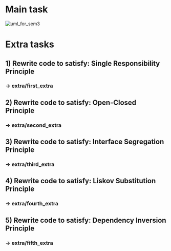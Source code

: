 # Main task
<img src="https://sun9-57.userapi.com/impg/x2WQQRqnAsSt0KJh4pJcEQjPIh6T48gQXFTRHQ/k-Hc0ip03RI.jpg?size=764x545&quality=96&sign=18094323c7365c4e13465b37cd26cc44&type=album" alt="uml_for_sem3">

# Extra tasks
## 1) Rewrite code to satisfy: Single Responsibility Principle
### -> extra/first_extra

## 2) Rewrite code to satisfy: Open-Closed Principle
### -> extra/second_extra

## 3) Rewrite code to satisfy: Interface Segregation Principle
### -> extra/third_extra

## 4) Rewrite code to satisfy: Liskov Substitution Principle
### -> extra/fourth_extra

## 5) Rewrite code to satisfy: Dependency Inversion Principle
### -> extra/fifth_extra
